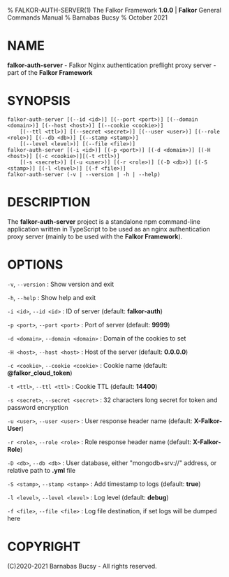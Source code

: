 % FALKOR-AUTH-SERVER(1) The Falkor Framework **1.0.0** | **Falkor** General Commands Manual
% Barnabas Bucsy
% October 2021

# NAME

**falkor-auth-server** - Falkor Nginx authentication preflight proxy server - part of the **Falkor Framework**

# SYNOPSIS

```
falkor-auth-server [(--id <id>)] [(--port <port>)] [(--domain <domain>)] [(--host <host>)] [(--cookie <cookie>)]
    [(--ttl <ttl>)] [(--secret <secret>)] [(--user <user>)] [(--role <role>)] [(--db <db>)] [(--stamp <stamp>)]
    [(--level <level>)] [(--file <file>)]
falkor-auth-server [(-i <id>)] [(-p <port>)] [(-d <domain>)] [(-H <host>)] [(-c <cookie>)][(-t <ttl>)] 
    [(-s <secret>)] [(-u <user>)] [(-r <role>)] [(-D <db>)] [(-S <stamp>)] [(-l <level>)] [(-f <file>)]
falkor-auth-server (-v | --version | -h | --help)
```

# DESCRIPTION

The **falkor-auth-server** project is a standalone npm command-line application written in TypeScript to be used as an nginx authentication proxy server (mainly to be used with the **Falkor Framework**).

# OPTIONS

`-v`, `--version`
:   Show version and exit

`-h`, `--help`
:   Show help and exit

`-i <id>`, `--id <id>`
:   ID of server  (default: **falkor-auth**)

`-p <port>`, `--port <port>`
:   Port of server  (default: **9999**)

`-d <domain>`, `--domain <domain>`
:   Domain of the cookies to set

`-H <host>`, `--host <host>`
:   Host of the server  (default: **0.0.0.0**)

`-c <cookie>`, `--cookie <cookie>`
:   Cookie name  (default: **@falkor_cloud_token**)

`-t <ttl>`, `--ttl <ttl>`
:   Cookie TTL  (default: **14400**)

`-s <secret>`, `--secret <secret>`
:   32 characters long secret for token and password encryption

`-u <user>`, `--user <user>`
:   User response header name  (default: **X-Falkor-User**)

`-r <role>`, `--role <role>`
:   Role response header name  (default: **X-Falkor-Role**)

`-D <db>`, `--db <db>`
:   User database, either "mongodb+srv://" address, or relative path to **.yml** file

`-S <stamp>`, `--stamp <stamp>`
:   Add timestamp to logs  (default: **true**)

`-l <level>`, `--level <level>`
:   Log level  (default: **debug**)

`-f <file>`, `--file <file>`
:   Log file destination, if set logs will be dumped here

# COPYRIGHT

(C)2020-2021 Barnabas Bucsy - All rights reserved.
